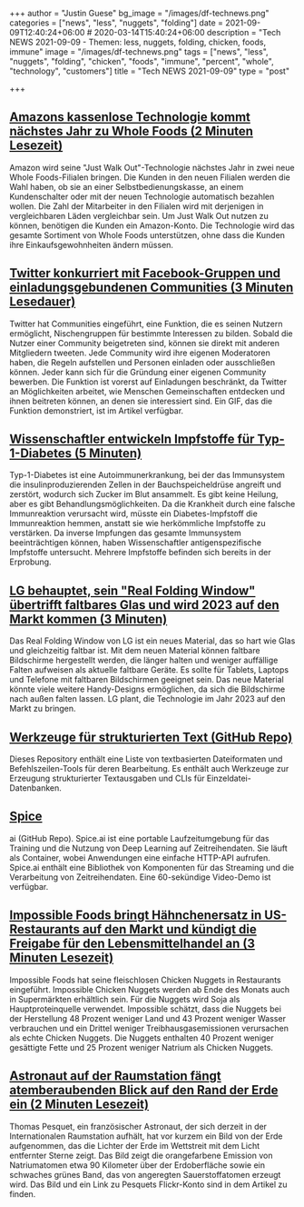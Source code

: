 +++
author = "Justin Guese"
bg_image = "/images/df-technews.png"
categories = ["news", "less", "nuggets", "folding"]
date = 2021-09-09T12:40:24+06:00 # 2020-03-14T15:40:24+06:00
description = "Tech NEWS 2021-09-09 - Themen: less, nuggets, folding, chicken, foods, immune"
image = "/images/df-technews.png"
tags = ["news", "less", "nuggets", "folding", "chicken", "foods", "immune", "percent", "whole", "technology", "customers"]
title = "Tech NEWS 2021-09-09"
type = "post"

+++

## [Amazons kassenlose Technologie kommt nächstes Jahr zu Whole Foods (2 Minuten Lesezeit)](https://www.theverge.com/2021/9/8/22662288/amazon-just-walk-out-whole-foods-cashierless-technology)

 Amazon wird seine "Just Walk Out"-Technologie nächstes Jahr in zwei neue Whole Foods-Filialen bringen. Die Kunden in den neuen Filialen werden die Wahl haben, ob sie an einer Selbstbedienungskasse, an einem Kundenschalter oder mit der neuen Technologie automatisch bezahlen wollen. Die Zahl der Mitarbeiter in den Filialen wird mit derjenigen in vergleichbaren Läden vergleichbar sein. Um Just Walk Out nutzen zu können, benötigen die Kunden ein Amazon-Konto. Die Technologie wird das gesamte Sortiment von Whole Foods unterstützen, ohne dass die Kunden ihre Einkaufsgewohnheiten ändern müssen.

## [Twitter konkurriert mit Facebook-Gruppen und einladungsgebundenen Communities (3 Minuten Lesedauer)](https://www.theverge.com/2021/9/8/22661649/twitter-releases-communities-facebook-groups-reddit-competitor)

 Twitter hat Communities eingeführt, eine Funktion, die es seinen Nutzern ermöglicht, Nischengruppen für bestimmte Interessen zu bilden. Sobald die Nutzer einer Community beigetreten sind, können sie direkt mit anderen Mitgliedern tweeten. Jede Community wird ihre eigenen Moderatoren haben, die Regeln aufstellen und Personen einladen oder ausschließen können. Jeder kann sich für die Gründung einer eigenen Community bewerben. Die Funktion ist vorerst auf Einladungen beschränkt, da Twitter an Möglichkeiten arbeitet, wie Menschen Gemeinschaften entdecken und ihnen beitreten können, an denen sie interessiert sind. Ein GIF, das die Funktion demonstriert, ist im Artikel verfügbar.

## [Wissenschaftler entwickeln Impfstoffe für Typ-1-Diabetes (5 Minuten)](https://interestingengineering.com/scientists-are-creating-vaccines-for-type-1-diabetes)

 Typ-1-Diabetes ist eine Autoimmunerkrankung, bei der das Immunsystem die insulinproduzierenden Zellen in der Bauchspeicheldrüse angreift und zerstört, wodurch sich Zucker im Blut ansammelt. Es gibt keine Heilung, aber es gibt Behandlungsmöglichkeiten. Da die Krankheit durch eine falsche Immunreaktion verursacht wird, müsste ein Diabetes-Impfstoff die Immunreaktion hemmen, anstatt sie wie herkömmliche Impfstoffe zu verstärken. Da inverse Impfungen das gesamte Immunsystem beeinträchtigen können, haben Wissenschaftler antigenspezifische Impfstoffe untersucht. Mehrere Impfstoffe befinden sich bereits in der Erprobung.

## [LG behauptet, sein "Real Folding Window" übertrifft faltbares Glas und wird 2023 auf den Markt kommen (3 Minuten)](https://www.theverge.com/2021/9/7/22661149/lg-real-folding-window-glass-plastic-flexible-phones-pet-availability)

 Das Real Folding Window von LG ist ein neues Material, das so hart wie Glas und gleichzeitig faltbar ist. Mit dem neuen Material können faltbare Bildschirme hergestellt werden, die länger halten und weniger auffällige Falten aufweisen als aktuelle faltbare Geräte. Es sollte für Tablets, Laptops und Telefone mit faltbaren Bildschirmen geeignet sein. Das neue Material könnte viele weitere Handy-Designs ermöglichen, da sich die Bildschirme nach außen falten lassen. LG plant, die Technologie im Jahr 2023 auf den Markt zu bringen.

## [Werkzeuge für strukturierten Text (GitHub Repo)](https://github.com/dbohdan/structured-text-tools)

 Dieses Repository enthält eine Liste von textbasierten Dateiformaten und Befehlszeilen-Tools für deren Bearbeitung. Es enthält auch Werkzeuge zur Erzeugung strukturierter Textausgaben und CLIs für Einzeldatei-Datenbanken.

## [Spice](https://github.com/spiceai/spiceai#readme)

ai (GitHub Repo). Spice.ai ist eine portable Laufzeitumgebung für das Training und die Nutzung von Deep Learning auf Zeitreihendaten. Sie läuft als Container, wobei Anwendungen eine einfache HTTP-API aufrufen. Spice.ai enthält eine Bibliothek von Komponenten für das Streaming und die Verarbeitung von Zeitreihendaten. Eine 60-sekündige Video-Demo ist verfügbar.

## [Impossible Foods bringt Hähnchenersatz in US-Restaurants auf den Markt und kündigt die Freigabe für den Lebensmittelhandel an (3 Minuten Lesezeit)](https://www.cnbc.com/2021/09/07/impossible-foods-launches-chicken-substitute-in-us-restaurants.html)

 Impossible Foods hat seine fleischlosen Chicken Nuggets in Restaurants eingeführt. Impossible Chicken Nuggets werden ab Ende des Monats auch in Supermärkten erhältlich sein. Für die Nuggets wird Soja als Hauptproteinquelle verwendet. Impossible schätzt, dass die Nuggets bei der Herstellung 48 Prozent weniger Land und 43 Prozent weniger Wasser verbrauchen und ein Drittel weniger Treibhausgasemissionen verursachen als echte Chicken Nuggets. Die Nuggets enthalten 40 Prozent weniger gesättigte Fette und 25 Prozent weniger Natrium als Chicken Nuggets.

## [Astronaut auf der Raumstation fängt atemberaubenden Blick auf den Rand der Erde ein (2 Minuten Lesezeit)](https://www.cnet.com/news/space-station-astronaut-captures-breathtaking-view-of-the-edge-of-the-earth/)

 Thomas Pesquet, ein französischer Astronaut, der sich derzeit in der Internationalen Raumstation aufhält, hat vor kurzem ein Bild von der Erde aufgenommen, das die Lichter der Erde im Wettstreit mit dem Licht entfernter Sterne zeigt. Das Bild zeigt die orangefarbene Emission von Natriumatomen etwa 90 Kilometer über der Erdoberfläche sowie ein schwaches grünes Band, das von angeregten Sauerstoffatomen erzeugt wird. Das Bild und ein Link zu Pesquets Flickr-Konto sind in dem Artikel zu finden.

